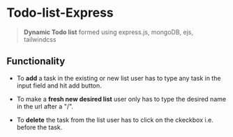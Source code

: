 # Todo-list-Express


> **Dynamic Todo list** formed using express.js, mongoDB, ejs, tailwindcss 


## Functionality

* To **add** a task in the existing or new list user has to type any task in the input field and hit add button.

* To make a **fresh new desired list** user only has to type the desired name in the url after a "/".

* To **delete** the task from the list user has to click on the ckeckbox i.e. before the task.
